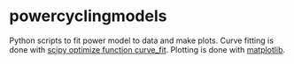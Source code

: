 powercyclingmodels
==================

Python scripts to fit power model to data and make plots. Curve fitting is done with [scipy optimize function curve_fit](http://docs.scipy.org/doc/scipy/reference/generated/scipy.optimize.curve_fit.html). Plotting is done with [matplotlib](http://matplotlib.org/).
